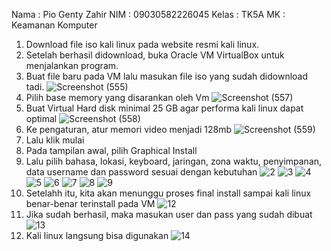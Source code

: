 Nama    : Pio Genty Zahir
NIM     : 09030582226045
Kelas   : TK5A
MK      : Keamanan Komputer

1. Download file iso kali linux pada website resmi kali linux.
2. Setelah berhasil didownload, buka Oracle VM VirtualBox untuk menjalankan program.
3. Buat file baru pada VM lalu masukan file iso yang sudah didownload tadi.
   ![Screenshot (555)](https://github.com/user-attachments/assets/2c952146-0654-4f16-ab1b-4a4244f5dd8e)
4. Pilih base memory yang disarankan oleh Vm
   ![Screenshot (557)](https://github.com/user-attachments/assets/16aa0ac2-8133-4055-b04e-c05234c3cd64)
5. Buat Virtual Hard disk minimal 25 GB agar performa kali linux dapat optimal
   ![Screenshot (558)](https://github.com/user-attachments/assets/7bb47870-eabe-4738-b25b-26205b85f18e)
6. Ke pengaturan, atur memori video menjadi 128mb
   ![Screenshot (559)](https://github.com/user-attachments/assets/0a1b27c4-ea89-434c-8cc0-393ffdc9471b)
7. Lalu klik mulai
8. Pada tampilan awal, pilih Graphical Install
9. Lalu pilih bahasa, lokasi, keyboard, jaringan, zona waktu, penyimpanan, data username dan password sesuai dengan kebutuhan
    ![2](https://github.com/user-attachments/assets/3c15c935-b3cd-489b-9fd2-891f1de9b45d)
    ![3](https://github.com/user-attachments/assets/aa218dc5-5456-4a5c-bd3d-7f3fcc572e6e)
    ![4](https://github.com/user-attachments/assets/1134e6d7-89a4-4577-b8af-095885fb9fc4)
    ![5](https://github.com/user-attachments/assets/19b53354-658e-46f6-aa23-4ec4837e5579)
    ![6](https://github.com/user-attachments/assets/14d3e892-bdcf-4917-93cf-4014b8953e12)
    ![7](https://github.com/user-attachments/assets/d965f81c-51dd-45c5-99ee-2a77db7ae877)
    ![8](https://github.com/user-attachments/assets/d7a37268-f9e6-4a51-86b4-9933f8f56a0a)
    ![9](https://github.com/user-attachments/assets/27b89f86-a578-4549-b632-21f415a547cf)
10. Setelahh itu, kita akan menunggu proses final install sampai kali linux benar-benar terinstall pada VM
    ![12](https://github.com/user-attachments/assets/002e072a-0a2c-488e-a5ff-28aa2a340dba)
11. Jika sudah berhasil, maka masukan user dan pass yang sudah dibuat
    ![13](https://github.com/user-attachments/assets/15f060e5-17b2-4b83-9cfd-c434fcf635ff)
12. Kali linux langsung bisa digunakan
    ![14](https://github.com/user-attachments/assets/6f863eb3-eeb4-40fc-ba90-b12edec008b6)



